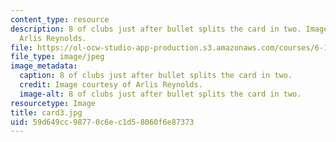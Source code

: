 ```yaml
---
content_type: resource
description: 8 of clubs just after bullet splits the card in two. Image courtesy of
  Arlis Reynolds.
file: https://ol-ocw-studio-app-production.s3.amazonaws.com/courses/6-163-strobe-project-laboratory-fall-2005/59d649cc98770c6ec1d58060f6e87373_card3.jpg
file_type: image/jpeg
image_metadata:
  caption: 8 of clubs just after bullet splits the card in two.
  credit: Image courtesy of Arlis Reynolds.
  image-alt: 8 of clubs just after bullet splits the card in two.
resourcetype: Image
title: card3.jpg
uid: 59d649cc-9877-0c6e-c1d5-8060f6e87373
---
```

